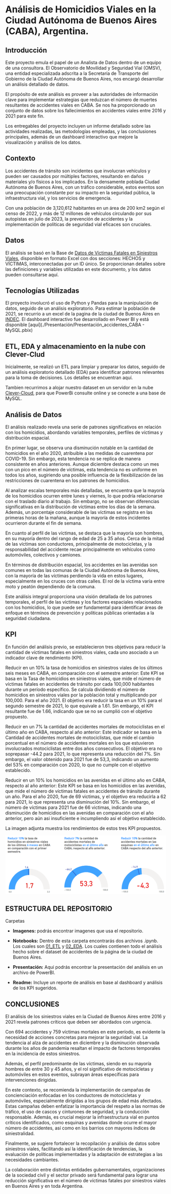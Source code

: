 # Análisis de Homicidios Viales en la Ciudad Autónoma de Buenos Aires (CABA), Argentina.

## Introducción
Este proyecto emula el papel de un Analista de Datos dentro de un equipo de una consultora. El Observatorio de Movilidad y Seguridad Vial (OMSV), una entidad especializada adscrita a la Secretaría de Transporte del Gobierno de la Ciudad Autónoma de Buenos Aires, nos encargó desarrollar un análisis detallado de datos.

El propósito de este análisis es proveer a las autoridades de información clave para implementar estrategias que reduzcan el número de muertes resultantes de accidentes viales en CABA. Se nos ha proporcionado un conjunto de datos sobre los fallecimientos en accidentes viales entre 2016 y 2021 para este fin.

Los entregables del proyecto incluyen un informe detallado sobre las actividades realizadas, las metodologías empleadas, y las conclusiones principales, además de un dashboard interactivo que mejore la visualización y análisis de los datos.

## Contexto
Los accidentes de tránsito son incidentes que involucran vehículos y pueden ser causados por múltiples factores, resultando en daños materiales y/o físicos a los implicados. En la densamente poblada Ciudad Autónoma de Buenos Aires, con un tráfico considerable, estos eventos son una preocupación constante por su impacto en la seguridad pública, la infraestructura vial, y los servicios de emergencia.

Con una población de 3,120,612 habitantes en un área de 200 km2 según el censo de 2022, y más de 12 millones de vehículos circulando por sus autopistas en julio de 2023, la prevención de accidentes y la implementación de políticas de seguridad vial eficaces son cruciales.

## Datos
El análisis se basó en la Base de [Datos de Víctimas Fatales en Siniestros Viales](https://data.buenosaires.gob.ar/dataset/victimas-siniestros-viales), disponible en formato Excel con dos secciones: HECHOS y VÍCTIMAS, interconectadas por un ID único. Se proporcionan detalles sobre las definiciones y variables utilizadas en este documento, y los datos pueden consultarse aquí.

## Tecnologías Utilizadas
El proyecto involucró el uso de Python y Pandas para la manipulación de datos, seguido de un análisis exploratorio. Para estimar la población de 2021, se recurrio a un excel de la pagina de la ciudad de Buenos Aires en [INDEC](https://www.indec.gob.ar/indec/web/Nivel4-Tema-2-41-165). El dashboard interactivo fue desarrollado en Power BI y está disponible [aquí](./Presentación/Presentación_accidentes_CABA - MySQL.pbix)

## ETL, EDA y almacenamiento en la nube con Clever-Clud
Inicialmente, se realizó un ETL para limpiar y preparar los datos, seguido de un análisis exploratorio detallado (EDA) para identificar patrones relevantes para la toma de decisiones. Los detalles se encuentran aquí.

Tambien recurrimos a alojar nuestro dataset en un servidor en la nube [Clever-Cloud](https://console.clever-cloud.com/), para que PowerBi consulte online y se conecte a una base de MySQL.

## Análisis de Datos
El análisis realizado revela una serie de patrones significativos en relación con los homicidios, abordando variables temporales, perfiles de víctimas y distribución espacial.

En primer lugar, se observa una disminución notable en la cantidad de homicidios en el año 2020, atribuible a las medidas de cuarentena por COVID-19. Sin embargo, esta tendencia no se replica de manera consistente en años anteriores. Aunque diciembre destaca como un mes con un pico en el número de víctimas, esta tendencia no es uniforme en todos los años, sugiriendo una posible influencia de la flexibilización de las restricciones de cuarentena en los patrones de homicidios.

Al analizar escalas temporales más detalladas, se encuentra que la mayoría de los homicidios ocurren entre lunes y viernes, lo que podría relacionarse con el traslado diario al trabajo. Sin embargo, no se observan diferencias significativas en la distribución de víctimas entre los días de la semana. Además, un porcentaje considerable de las víctimas se registra en las primeras horas de la mañana, aunque la mayoría de estos incidentes ocurrieron durante el fin de semana.

En cuanto al perfil de las víctimas, se destaca que la mayoría son hombres, en su mayoría dentro del rango de edad de 25 a 35 años. Cerca de la mitad de las víctimas son conductores, principalmente de motocicletas, y la responsabilidad del accidente recae principalmente en vehículos como automóviles, colectivos y camiones.

En términos de distribución espacial, los accidentes en las avenidas son comunes en todas las comunas de la Ciudad Autónoma de Buenos Aires, con la mayoría de las víctimas perdiendo la vida en estos lugares, especialmente en los cruces con otras calles. El rol de la víctima varía entre moto y peatón dependiendo de la comuna.

Este análisis integral proporciona una visión detallada de los patrones temporales, el perfil de las víctimas y los factores espaciales relacionados con los homicidios, lo que puede ser fundamental para identificar áreas de enfoque en términos de prevención y políticas públicas orientadas a la seguridad ciudadana.

## KPI
En función del análisis previo, se establecieron tres objetivos para reducir la cantidad de víctimas fatales en siniestros viales, cada uno asociado a un indicador clave de rendimiento (KPI).

Reducir en un 10% la tasa de homicidios en siniestros viales de los últimos seis meses en CABA, en comparación con el semestre anterior:
Este KPI se basa en la Tasa de homicidios en siniestros viales, que mide el número de víctimas fatales en accidentes de tránsito por cada 100,000 habitantes durante un período específico. Se calcula dividiendo el número de homicidios en siniestros viales por la población total y multiplicando por 100,000. Para el año 2021. El objetivo era reducir la tasa en un 10% para el segundo semestre de 2021, lo que equivale a 1.61. Sin embargo, el KPI resultante fue de 1.66, indicando que se no se cumplió con el objetivo propuesto.

Reducir en un 7% la cantidad de accidentes mortales de motociclistas en el último año en CABA, respecto al año anterior:
Este indicador se basa en la Cantidad de accidentes mortales de motociclistas, que mide el cambio porcentual en el número de accidentes mortales en los que estuvieron involucrados motociclistas entre dos años consecutivos. El objetivo era no soprepasar -44.2 para 2021, lo que representa una reducción del 7%. Sin embargo, el valor obtenido para 2021 fue de 53,3, indicando un aumento del 53% en comparación con 2020, lo que no cumple con el objetivo establecido.

Reducir en un 10% los homicidios en las avenidas en el último año en CABA, respecto al año anterior:
Este KPI se basa en los homicidios en las avenidas, que mide el número de víctimas fatales en accidentes de tránsito durante un año. Para el año 2020, fue de 69 victimas, y el objetivo era reducirla a 62 para 2021, lo que representa una disminución del 10%. Sin embargo, el número de víctimas para 2021 fue de 66 victimas, indicando una disminución de homicidios en las avenidas en comparación con el año anterior, pero aún asi insuficiente e incumpliendo así el objetivo establecido.

La imagen adjunta muestra los rendimientos de estos tres KPI propuestos.

![KPI](Imagenes/KPIs.png)

## ESTRUCTURA DEL REPOSITORIO
Carpetas
*  **Imagenes:** podrás encontrar imagenes que usa el repositorio.

*  **Notebooks:** Dentro de esta carpeta encontrarás dos archivos .ipynb. Los cuales son [01_ETL](Notebooks/01_ETL.ipynb) y [02_EDA](Notebooks/02_EDA.ipynb). Los cuales contienen todo el análisis hecho sobre el dataset de accidentes de la página de la ciudad de Buenos Aires.

*  **Presentación:** Aqui podrás encontrar la presentación del análisis en un archivo de PowerBI.

*  **Readme:** Incluye un reporte de análisis en base al dashboard y análisis de los KPI sugeridos.

## CONCLUSIONES
El análisis de los siniestros viales en la Ciudad de Buenos Aires entre 2016 y 2021 revela patrones críticos que deben ser abordados con urgencia. 

Con 694 accidentes y 759 víctimas mortales en este período, es evidente la necesidad de acciones concretas para mejorar la seguridad vial. La tendencia al alza de accidentes en diciembre y la disminución observada durante los años de pandemia resaltan el impacto de factores temporales en la incidencia de estos siniestros. 

Además, el perfil predominante de las víctimas, siendo en su mayoría hombres de entre 30 y 45 años, y el rol significativo de motocicletas y automóviles en estos eventos, subrayan áreas específicas para intervenciones dirigidas.

En este contexto, se recomienda la implementación de campañas de concienciación enfocadas en los conductores de motocicletas y automóviles, especialmente dirigidas a los grupos de edad más afectados. Estas campañas deben enfatizar la importancia del respeto a las normas de tráfico, el uso de cascos y cinturones de seguridad, y la conducción responsable. Además, es crucial mejorar la infraestructura vial en puntos críticos identificados, como esquinas y avenidas donde ocurre el mayor número de accidentes, así como en los barrios con mayores índices de siniestralidad.

Finalmente, se sugiere fortalecer la recopilación y análisis de datos sobre siniestros viales, facilitando así la identificación de tendencias, la evaluación de políticas implementadas y la adaptación de estrategias a las necesidades cambiantes. 

La colaboración entre distintas entidades gubernamentales, organizaciones de la sociedad civil y el sector privado será fundamental para lograr una reducción significativa en el número de víctimas fatales por siniestros viales en Buenos Aires y en toda Argentina.
